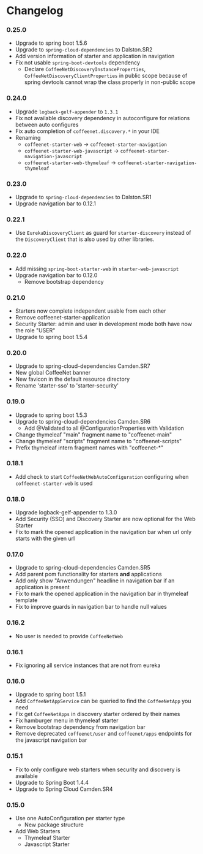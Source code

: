 # Changelog 

### 0.25.0
* Upgrade to spring boot 1.5.6
* Upgrade to `spring-cloud-dependencies` to Dalston.SR2
* Add version information of starter and application
  in navigation
* Fix not usable `spring-boot-devtools` dependency
  * Declare
    `CoffeeNetDiscoveryInstanceProperties`,
    `CoffeeNetDiscoveryClientProperties`
    in public scope because of spring devtools cannot wrap
    the class properly in non-public scope

### 0.24.0
* Upgrade `logback-gelf-appender` to `1.3.1`
* Fix not available discovery dependency in
  autoconfigure for relations between auto configures
* Fix auto completion of `coffeenet.discovery.*` in your IDE
* Renaming
  * `coffeenet-starter-web` -> `coffeenet-starter-navigation`
  * `coffeenet-starter-web-javascript` -> `coffeenet-starter-navigation-javascript`
  * `coffeenet-starter-web-thymeleaf` -> `coffeenet-starter-navigation-thymeleaf`

### 0.23.0
* Upgrade to `spring-cloud-dependencies` to Dalston.SR1
* Upgrade navigation bar to 0.12.1

### 0.22.1
* Use `EurekaDiscoveryClient` as guard for `starter-discovery`
  instead of the `DiscoveryClient` that is also used by other libraries.

### 0.22.0
* Add missing `spring-boot-starter-web` in `starter-web-javascript`
* Upgrade navigation bar to 0.12.0
  * Remove bootstrap dependency

### 0.21.0
* Starters now complete independent usable from each other
* Remove coffeenet-starter-application
* Security Starter: admin and user in development mode both have now the role "USER"
* Upgrade to spring boot 1.5.4

### 0.20.0
* Upgrade to spring-cloud-dependencies Camden.SR7
* New global CoffeeNet banner
* New favicon in the default resource directory
* Rename 'starter-sso' to 'starter-security'

### 0.19.0
* Upgrade to spring boot 1.5.3
* Upgrade to spring-cloud-dependencies Camden.SR6
  * Add @Validated to all @ConfigurationProperties with Validation
* Change thymeleaf "main" fragment name to "coffeenet-main"
* Change thymeleaf "scripts" fragment name to "coffeenet-scripts"
* Prefix thymeleaf intern fragment names with "coffeenet-*"

### 0.18.1
* Add check to start `CoffeeNetWebAutoConfiguration` configuring when `coffeenet-starter-web` is used

### 0.18.0
* Upgrade logback-gelf-appender to 1.3.0
* Add Security (SSO) and Discovery Starter are now optional for the Web Starter
* Fix to mark the opened application in the navigation bar when url only starts with the given url

### 0.17.0
* Upgrade to spring-cloud-dependencies Camden.SR5
* Add parent pom functionality for starters **and** applications
* Add only show "Anwendungen" headline in navigation bar if an application is present
* Fix to mark the opened application in the navigation bar in thymeleaf template
* Fix to improve guards in navigation bar to handle null values

### 0.16.2
* No user is needed to provide `CoffeeNetWeb`

### 0.16.1
* Fix ignoring all service instances that are not from eureka

### 0.16.0
* Upgrade to spring boot 1.5.1
* Add `CoffeeNetAppService` can be queried to find the `CoffeeNetApp` you need
* Fix get `CoffeeNetApps` in discovery starter ordered by their names
* Fix hamburger menu in thymeleaf starter
* Remove bootstrap dependency from navigation bar
* Remove deprecated `coffeenet/user` and `coffeenet/apps` endpoints for the javascript navigation bar


### 0.15.1
* Fix to only configure web starters when security and discovery is available
* Upgrade to Spring Boot 1.4.4
* Upgrade to Spring Cloud Camden.SR4

### 0.15.0
* Use one AutoConfiguration per starter type
  * New package structure
* Add Web Starters
  * Thymeleaf Starter
  * Javascript Starter
